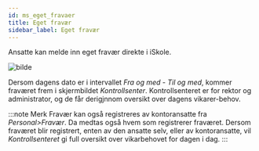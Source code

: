 ```yaml
---
id: ms_eget_fravaer
title: Eget fravær
sidebar_label: Eget fravær
---
```


Ansatte kan melde inn eget fravær direkte i iSkole. 

![bilde](https://user-images.githubusercontent.com/80097133/152979271-0a715e58-8437-4c3d-a92a-f49212a6360b.png)

Dersom dagens dato er i intervallet _Fra og med_ - _Til og med_, kommer fraværet frem i skjermbildet _Kontrollsenter_. Kontrollsenteret er for rektor og administrator, og de får derigjnnom oversikt over dagens vikarer-behov.

:::note Merk
Fravær kan også registreres av kontoransatte fra _Personal>Fravær_. Da medtas også hvem som registrerer fraværet. Dersom fraværet blir registrert, enten av den ansatte selv, eller av kontoransatte, vil _Kontrollsenteret_ gi full oversikt over vikarbehovet for dagen i dag.
:::
